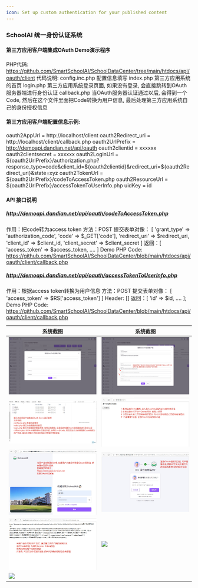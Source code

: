 ```yaml
---
icon: Set up custom authentication for your published content
---
```


### SchoolAI 统一身份认证系统
#### 第三方应用客户端集成OAuth Demo演示程序

PHP代码: https://github.com/SmartSchoolAI/SchoolDataCenter/tree/main/htdocs/api/oauth/client
代码说明:
config.inc.php 配置信息填写
index.php 第三方应用系统的首页
login.php 第三方应用系统登录页面, 如果没有登录, 会直接跳转到OAuth服务器端进行身份认证
callback.php 当OAuth服务器认证通过以后, 会得到一个Code, 然后在这个文件里面把Code转换为用户信息, 最后处理第三方应用系统自己的身份授权信息

#### 第三方应用客户端配置信息示例:
oauth2AppUrl = http://localhost/client
oauth2Redirect_uri = http://localhost/client/callback.php
oauth2UrlPrefix = http://demoapi.dandian.net/api/oauth
oauth2clientid  = xxxxxx
oauth2clientsecret = xxxxxx
oauth2LoginUrl = ${oauth2UrlPrefix}/authorization.php?response_type=code&client_id=${oauth2clientid}&redirect_uri=${oauth2Redirect_uri}&state=xyz
oauth2TokenUrl = ${oauth2UrlPrefix}/codeToAccessToken.php
oauth2ResourceUrl = ${oauth2UrlPrefix}/accessTokenToUserInfo.php
uidKey = id

#### API 接口说明
##### http://demoapi.dandian.net/api/oauth/codeToAccessToken.php
作用：把code转为access token
方法：POST
提交表单对像： [
    'grant_type' => 'authorization_code',
    'code' => $_GET['code'],
    'redirect_uri' => $redirect_uri,
    'client_id' => $client_id,
    'client_secret' => $client_secret
  ]
返回：[ 'access_token' => $access_token, .... ]
Demo PHP Code: https://github.com/SmartSchoolAI/SchoolDataCenter/blob/main/htdocs/api/oauth/client/callback.php

##### http://demoapi.dandian.net/api/oauth/accessTokenToUserInfo.php
作用：根据access token转换为用户信息
方法：POST
提交表单对像： [ 'access_token' => $RS['access_token'] ]
Header: []
返回：[ 'id' => $id, .... ];
Demo PHP Code: https://github.com/SmartSchoolAI/SchoolDataCenter/blob/main/htdocs/api/oauth/client/callback.php



| 系统截图  | 系统截图 |
|-------|-----------|
| <img src="./images/01.png" > | <img src="./images/02.png" > |
| <img src="./images/03.png" > | <img src="./images/04.png" > |
| <img src="./images/05.png" > | <img src="./images/06.png" > |
| <img src="./images/07.png" > | <img src="./images/08.png" > |
| <img src="./images/09.png" > | |